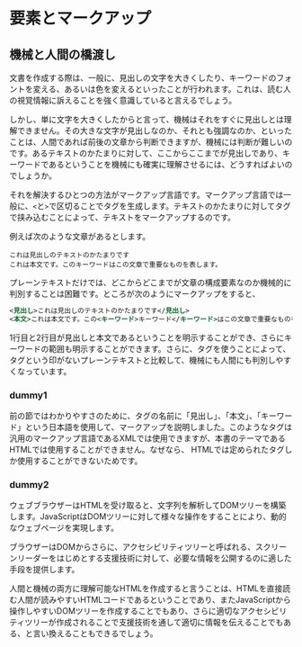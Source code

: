 <!---->
# 要素とマークアップ

<!-- 要素とは何か、マークアップとは何か。HTML、DOMツリー、アクセシビリティツリーなどの話。Markdownとの対比なども。
 ※IDLの話は仕様の読み方のところで扱う想定。-->

## 機械と人間の橋渡し

文書を作成する際は、一般に、見出しの文字を大きくしたり、キーワードのフォントを変える、あるいは色を変えるといったことが行われます。これは、読む人の視覚情報に訴えることを強く意識していると言えるでしょう。

しかし、単に文字を大きくしたからと言って、機械はそれをすぐに見出しとは理解できません。その大きな文字が見出しなのか、それとも強調なのか、といったことは、人間であれば前後の文章から判断できますが、機械には判断が難しいのです。あるテキストのかたまりに対して、ここからここまでが見出しであり、キーワードであるということを機械にも確実に理解させるには、どうすればよいのでしょうか。

それを解決するひとつの方法がマークアップ言語です。マークアップ言語では一般に、`<`と`>`で区切ることでタグを生成します。テキストのかたまりに対してタグで挟み込むことによって、テキストをマークアップするのです。

例えば次のような文章があるとします。

```plaintext
これは見出しのテキストのかたまりです
これは本文です。このキーワードはこの文章で重要なものを表します。
```

プレーンテキストだけでは、どこからどこまでが文章の構成要素なのか機械的に判別することは困難です。ところが次のようにマークアップをすると、

```xml
<見出し>これは見出しのテキストのかたまりです</見出し>
<本文>これは本文です。この<キーワード>キーワード</キーワード>はこの文章で重要なものを表します。</本文>
```

1行目と2行目が見出しと本文であるということを明示することができ、さらにキーワードの範囲も明示することができます。さらに、タグを使うことによって、タグという印がないプレーンテキストと比較して、機械にも人間にも判別しやすくなっています。

### dummy1

前の節ではわかりやすさのために、タグの名前に「見出し」、「本文」、「キーワード」という日本語を使用して、マークアップを説明しました。このようなタグは汎用のマークアップ言語であるXMLでは使用できますが、本書のテーマであるHTMLでは使用することができません。なぜなら、 HTMLでは定められたタグしか使用することができないためです。

### dummy2

ウェブブラウザーはHTMLを受け取ると、文字列を解析してDOMツリーを構築します。JavaScriptはDOMツリーに対して様々な操作をすることにより、動的なウェブページを実現します。

<!--
https://www.html5rocks.com/ja/tutorials/internals/howbrowserswork/
-->

ブラウザーはDOMからさらに、アクセシビリティツリーと呼ばれる、スクリーンリーダーをはじめとする支援技術に対して、必要な情報を公開するのに適した手段を提供します。
<!--
https://developer.mozilla.org/ja/docs/Tools/Accessibility_inspector
https://developers.google.com/web/fundamentals/accessibility/semantics-builtin/the-accessibility-tree?hl=ja
-->

人間と機械の両方に理解可能なHTMLを作成すると言うことは、HTMLを直接読む人間が読みやすいHTMLコードであるということであり、またJavaScriptから操作しやすいDOMツリーを作成することでもあり、さらに適切なアクセシビリティツリーが作成されることで支援技術を通して適切に情報を伝えることでもある、と言い換えることもできるでしょう。
